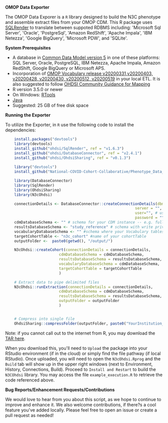 <!-----
NEW: Your output is on the clipboard!

NEW: Check the "Supress top comment" to remove this info from the output.

Conversion time: 0.423 seconds.


Using this Markdown file:

1. Paste this output into your source file.
2. See the notes and action items below regarding this conversion run.
3. Check the rendered output (headings, lists, code blocks, tables) for proper
   formatting and use a linkchecker before you publish this page.

Conversion notes:

* Docs to Markdown version 1.0?23
* Tue May 12 2020 10:08:49 GMT-0700 (PDT)
* Source doc: Untitled document
----->


**OMOP Data Exporter**

The OMOP Data Exporer is a `R` library designed to build the N3C phenotype and assemble extract files from your OMOP CDM. This R package uses [SQLRender](https://cran.r-project.org/web/packages/SqlRender/index.html) to translate between suppoted RDBMS including: 'Microsoft Sql Server', 'Oracle', 'PostgreSql', 'Amazon RedShift', 'Apache Impala', 'IBM Netezza', 'Google BigQuery', 'Microsoft PDW', and 'SQLite'.


**System Prerequisites**

- A database in [Common Data Model version 5](https://github.com/OHDSI/CommonDataModel) in one of these platforms: SQL Server, Oracle, PostgreSQL, IBM Netezza, Apache Impala, Amazon RedShift, Google BigQuery or Microsoft APS.
- Incorporation of [OMOP Vocabulary release v20200331,v20200403, v20200428, v20200430, v20200512, v20200519](https://github.com/OHDSI/Vocabulary-v5.0/releases) in your local ETL. It is also suggested to follow [OHDSI Community Guidance for Mapping](https://github.com/OHDSI/Covid-19/wiki/Release)
- R version 3.5.0 or newer
- On Windows: [RTools](http://cran.r-project.org/bin/windows/Rtools/)
- [Java](http://java.com)
- Suggested: 25 GB of free disk space

**Running the Exporter**

To utilize the Exporter, in `R` use the following code to install the dependencies:
```r
	install.packages("devtools")
	library(devtools)
	install_github("ohdsi/SqlRender", ref = "v1.6.3")
	install_github("ohdsi/DatabaseConnector", ref = "v2.4.1")
	install_github("ohdsi/OhdsiSharing", ref = "v0.1.3")
	
	library("devtools")
	install_github("National-COVID-Cohort-Collaborative/Phenotype_Data_Acquisition/Exporters/OMOPExporter")

	library(DatabaseConnector)
	library(SqlRender)
	library(OhdsiSharing)
	library(N3cOhdsi)

	connectionDetails <- DatabaseConnector::createConnectionDetails(dbms = "redshift",  # options: oracle, postgressql, redshift, sql server, pdw, netezza, bigquery, sqlite
                                                          server = "", # name of the server
                                                          user="", # username to access server
                                                          password = "" #password for that user)
	cdmDatabaseSchema <- "" # schema for your CDM instance -- e.g. full_201911_omop_v5
	resultsDatabaseSchema <- "study_reference" # schema with write privileges
	vocabularyDatabaseSchema <- "" #schema where your Vocabulary tables are stored
	targetCohortTable <- "n3c_cohort" #name of your cohortTable
	outputFolder <-  paste0(getwd(), "/output/")

	N3cOhdsi::createCohort(connectionDetails = connectionDetails,
                        cdmDatabaseSchema = cdmDatabaseSchema,
                        resultsDatabaseSchema = resultsDatabaseSchema,
                        vocabularyDatabaseSchema = cdmDatabaseSchema,
                        targetCohortTable = targetCohortTable
                        )

	# Extract data to pipe delimited files
	N3cOhdsi::runExtraction(connectionDetails = connectionDetails,
                        cdmDatabaseSchema = cdmDatabaseSchema,
                        resultsDatabaseSchema = resultsDatabaseSchema,
                        outputFolder = outputFolder
                        )


	# Compress into single file
	OhdsiSharing::compressFolder(outputFolder, paste0("YourInstitution_OMOP_SiteNumber_", Sys.Date(),".zip") )

```

Note: if you cannot call out to the internet from R, you may download the [TAR here](https://github.com/National-COVID-Cohort-Collaborative/Phenotype_Data_Acquisition/archive/master.zip). 

When you download this, you'll need to `Upload` the package into your RStudio environment (if in the cloud) or simply find the file pathway (if local RStudio). Once uploaded, you will need to open the `N3cOhdsi.Rprog` and the `Build` tab will show up in the upper right windows (next to Environment, History, Connections, Build). Proceed to `Install and Restart` to build the `N3COhdsi` library. You may access the file `example_execution.R` to retrieve the code referenced above.


**Bug Reports/Enhancement Requests/Contributions**

We would love to hear from you about this script, as we hope to continue to improve and enhance it. We also welcome contributions, if there?s a cool feature you've added locally. Please feel free to open an issue or create a pull request as needed!
